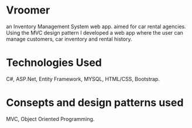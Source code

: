 # Vroomer
an Inventory Management System web app. aimed for car rental agencies. Using the MVC design pattern I developed a web app where the user can manage customers, car inventory and rental history.

# Technologies Used

C#, ASP.Net, Entity Framework, MYSQL, HTML/CSS, Bootstrap.

# Consepts and design patterns used

MVC, Object Oriented Programming.

